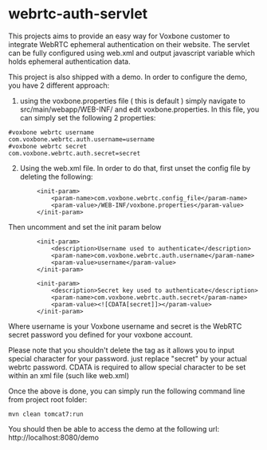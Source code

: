 webrtc-auth-servlet
===================

This projects aims to provide an easy way for Voxbone customer to integrate WebRTC ephemeral authentication on their website.
The servlet can be fully configured using web.xml and output javascript variable which holds ephemeral authentication data.

This project is also shipped with a demo.
In order to configure the demo, you have 2 different approach:

1) using the voxbone.properties file ( this is default )
simply navigate to src/main/webapp/WEB-INF/ and edit voxbone.properties.
In this file, you can simply set the following 2 properties:

```
#voxbone webrtc username
com.voxbone.webrtc.auth.username=username
#voxbone webrtc secret
com.voxbone.webrtc.auth.secret=secret
```

2) Using the web.xml file.
In order to do that, first unset the config file by deleting the following:

```
        <init-param>
            <param-name>com.voxbone.webrtc.config_file</param-name>
            <param-value>/WEB-INF/voxbone.properties</param-value>
        </init-param>
```

Then uncomment and set the init param below

```
        <init-param>
            <description>Username used to authenticate</description>
            <param-name>com.voxbone.webrtc.auth.username</param-name>
            <param-value>username</param-value>
        </init-param>
```

```
        <init-param>
            <description>Secret key used to authenticate</description>
            <param-name>com.voxbone.webrtc.auth.secret</param-name>
            <param-value><![CDATA[secret]]></param-value>
        </init-param>
```

Where username is your Voxbone username and secret is the WebRTC secret password you defined for your voxbone account.

Please note that you shouldn't delete the <![CDATA[ ... ]]>  tag as it allows you to input special character for your password.
just replace "secret" by your actual webrtc password.
CDATA is required to allow special character to be set within an xml file (such  like web.xml)


Once the above is done, you can simply run the following command line from project root folder:
```
mvn clean tomcat7:run
```
You should then be able to access the demo at the following url: http://localhost:8080/demo
